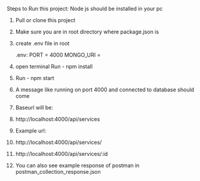 Steps to Run this project:
Node js should be installed in your pc

1. Pull or clone this project
2. Make sure you are in root directory where package.json is
3. create .env file in root

   .env:
   PORT = 4000
   MONGO_URI =

4. open terminal Run - npm install
5. Run - npm start
6. A message like running on port 4000 and connected to database should come
7. Baseurl will be:

8. http://localhost:4000/api/services
9. Example url:
10. http://localhost:4000/api/services/
11. http://localhost:4000/api/services/:id

12. You can also see example response of postman in postman_collection_response.json
